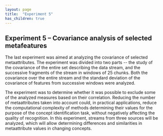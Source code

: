 ```yaml
---
layout: page
title:  "Experiment 5"
has_children: true
---
```


## Experiment 5 – Covariance analysis of selected metafeatures

The last experiment was aimed at analyzing the covariance of selected metaattributes. The experiment was divided into two parts -- the study of the covariance of the entire set describing the data stream, and the successive fragments of the stream in windows of 25 chunks. Both the covariance over the entire stream and the standard deviation of the covariance of features from successive windows were analyzed.

The experiment was to determine whether it was possible to exclude some of the analyzed measures based on their correlation. Reducing the number of metaattributes taken into account could, in practical applications, reduce the computational complexity of methods determining their values for the purpose of the concept identification task, without negatively affecting the quality of recognition. In this experiment, streams from three sources will be analyzed, which will allow determining differences and similarities in metaattribute values in changing concepts.